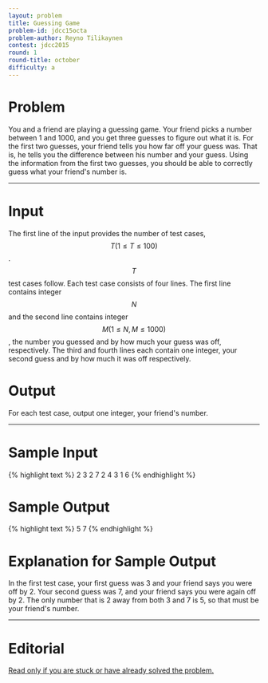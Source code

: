 ```yaml
---
layout: problem
title: Guessing Game
problem-id: jdcc15octa
problem-author: Reyno Tilikaynen
contest: jdcc2015
round: 1
round-title: october
difficulty: a
---
```


# Problem
You and a friend are playing a guessing game. Your friend picks a number between 1 and 1000, and you get three guesses to figure out what it is. For the first two guesses, your friend tells you how far off your guess was. That is, he tells you the difference between his number and your guess. Using the information from the first two guesses, you should be able to correctly guess what your friend's number is.

---

# Input
The first line of the input provides the number of test cases, $$T (1 \leq T \leq 100)$$. $$T$$ test cases follow. Each test case consists of four lines. The first line contains integer $$N$$ and the second line contains integer $$M (1 \leq N, M \leq 1000)$$, the number you guessed and by how much your guess was off, respectively. The third and fourth lines each contain one integer, your second guess and by how much it was off respectively.

# Output
For each test case, output one integer, your friend's number.

---

# Sample Input
{% highlight text %}
2
3
2
7
2
4
3
1
6
{% endhighlight %}

# Sample Output
{% highlight text %}
5
7
{% endhighlight %}

# Explanation for Sample Output
In the first test case, your first guess was 3 and your friend says you were off by 2. Your second guess was 7, and your friend says you were again off by 2. The only number that is 2 away from both 3 and 7 is 5, so that must be your friend's number.

---

# Editorial
[Read only if you are stuck or have already solved the problem.](/cpt-editorials/jdcc/2015/october/a)
